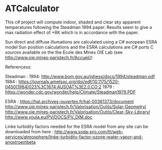 # ATCalculator
This c# project will compute indoor, shaded and clear sky apparent temperatures following the Steadman 1994 paper. 
Results seem to give a max radiation effect of +8K which is in accordance with the paper.

Sun direct and diffuse illumations are calculated using a C# european ESRA model
Sun position calculations and the ESRA calculations are C# ports C sources available on the  the Ecole des Mines OIE Lab (see http://www.oie.mines-paristech.fr/Accueil/)

Referencess:

Steadman : 
1994: http://www.bom.gov.au/jshess/docs/1994/steadman.pdf
1984 : https://journals.ametsoc.org/doi/pdf/10.1175/1520-0450(1984)023%3C1674:AUSOAT%3E2.0.CO;2
1979 : https://wonder.cdc.gov/wonder/help/Climate/Steadman1979.PDF

ESRA : 
https://hal.archives-ouvertes.fr/hal-00361373/document
http://www.oie.mines-paristech.fr/Valorisation/Outils/Solar-Geometry/
http://www.oie.mines-paristech.fr/Valorisation/Outils/Clear-Sky-Library/
http://www.youla.eu/PV/DOCS/PV_DIM.doc

Linke turbidity factors needed for the ESRA model from any site can be downloaded from here :
http://www.soda-pro.com/fr/web-services/atmosphere/linke-turbidity-factor-ozone-water-vapor-and-angstroembeta

